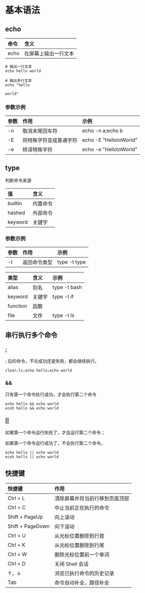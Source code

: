# 基本语法

## echo

| 命令   | 含义         |
|:-----|:-----------|
| echo | 在屏幕上输出一行文本 |

```shell
# 输出一行文本
echo hello world

# 输出多行文本
echo "hello

world"
```

### 参数示例

| 参数  | 作用          | 示例                     |
|:----|:------------|:-----------------------|
| -n  | 取消末尾回车符     | echo -n a;echo b       |
| -E  | 将特殊字符变成普通字符 | echo -E "Hello\nWorld" |
| -e  | 转译特殊字符      | echo -e "Hello\nWorld" |

## type

判断命令来源

| 值   | 含义   |
|:----|:-----|
|builtin| 内置命令 |
|hashed| 外部命令 |
|keyword| 关键字  |

### 参数示例

| 参数  | 作用     | 示例            |
|:----|:-------|:--------------|
| -t  | 返回命令类型 | type  -t type |

| 类型       | 含义  | 示例           |
|:---------|:----|:-------------|
| alias    | 别名  | type -t bash |
| keyword  | 关键字 | type -t if   |
| function | 函数  |              |
| file     | 文件  | type -t ls   |

## 串行执行多个命令

### ;

; 后的命令，不论成功还是失败，都会继续执行。

```shell
clear;ls;echo hello;echo world
```

### &&

只有第一个命令执行成功，才会执行第二个命令

```shell
echo hello && echo world
ecoh hello && echo world
```

### ||

如果第一个命令运行失败了，才会运行第二个命令；

如果第一个命令运行成功了，不会执行第二个命令。

```shell
echo hello || echo world
ecoh hello || echo world
```

## 快捷键

| 快捷键              | 作用              |
|:-----------------|:----------------|
| Ctrl + L         | 清除屏幕并将当前行移到页面顶部 |
| Ctrl + C         | 中止当前正在执行的命令     |
| Shift + PageUp   | 向上滚动            |
| Shift + PageDown | 向下滚动            |
| Ctrl + U         | 从光标位置删除到行首      |
| Ctrl + K         | 从光标位置删除到行尾      |
| Ctrl + W         | 删除光标位置前一个单词     |
| Ctrl + D         | 关闭 Shell 会话     |
| ↑，↓              | 浏览已执行命令的历史记录    |
| Tab              | 命令自动补全，路径补全     |
